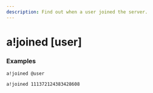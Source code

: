 ```yaml
---
description: Find out when a user joined the server.
---
```


# a!joined \[user\]

### Examples

```text
a!joined @user
```

```text
a!joined 111372124383428608
```

